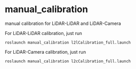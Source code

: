 # manual_calibration
manual calibration for LiDAR-LiDAR and LiDAR-Camera

For LiDAR-LiDAR calibration, just run
```shell
roslaunch manual_calibration l2lCalibration_full.launch
```

For LiDAR-Camera calibration, just run
```shell
roslaunch manual_calibration l2cCalibration_full.launch
```
